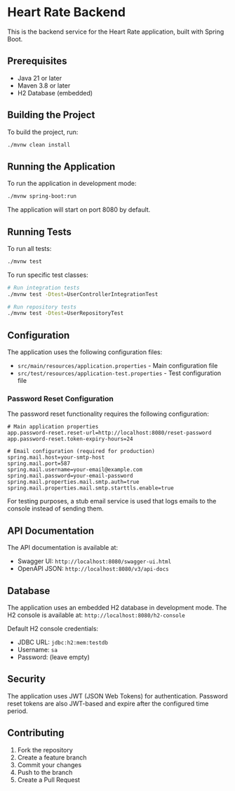 # Heart Rate Backend

This is the backend service for the Heart Rate application, built with Spring Boot.

## Prerequisites

- Java 21 or later
- Maven 3.8 or later
- H2 Database (embedded)

## Building the Project

To build the project, run:

```bash
./mvnw clean install
```

## Running the Application

To run the application in development mode:

```bash
./mvnw spring-boot:run
```

The application will start on port 8080 by default.

## Running Tests

To run all tests:

```bash
./mvnw test
```

To run specific test classes:

```bash
# Run integration tests
./mvnw test -Dtest=UserControllerIntegrationTest

# Run repository tests
./mvnw test -Dtest=UserRepositoryTest
```

## Configuration

The application uses the following configuration files:

- `src/main/resources/application.properties` - Main configuration file
- `src/test/resources/application-test.properties` - Test configuration file

### Password Reset Configuration

The password reset functionality requires the following configuration:

```properties
# Main application properties
app.password-reset.reset-url=http://localhost:8080/reset-password
app.password-reset.token-expiry-hours=24

# Email configuration (required for production)
spring.mail.host=your-smtp-host
spring.mail.port=587
spring.mail.username=your-email@example.com
spring.mail.password=your-email-password
spring.mail.properties.mail.smtp.auth=true
spring.mail.properties.mail.smtp.starttls.enable=true
```

For testing purposes, a stub email service is used that logs emails to the console instead of sending them.

## API Documentation

The API documentation is available at:
- Swagger UI: `http://localhost:8080/swagger-ui.html`
- OpenAPI JSON: `http://localhost:8080/v3/api-docs`

## Database

The application uses an embedded H2 database in development mode. The H2 console is available at:
`http://localhost:8080/h2-console`

Default H2 console credentials:
- JDBC URL: `jdbc:h2:mem:testdb`
- Username: `sa`
- Password: (leave empty)

## Security

The application uses JWT (JSON Web Tokens) for authentication. Password reset tokens are also JWT-based and expire after the configured time period.

## Contributing

1. Fork the repository
2. Create a feature branch
3. Commit your changes
4. Push to the branch
5. Create a Pull Request 